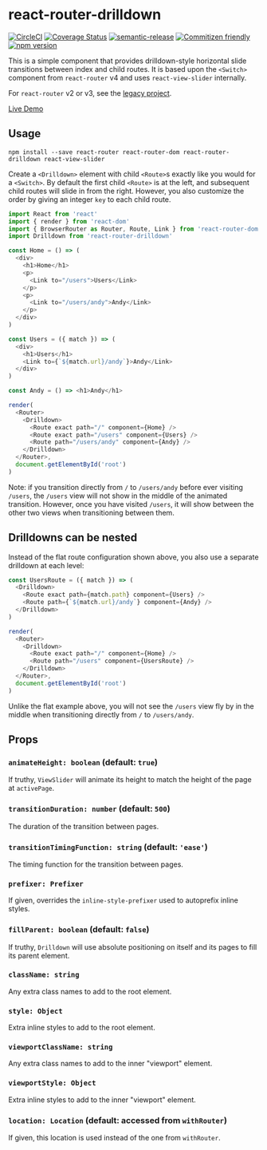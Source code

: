 # react-router-drilldown

[![CircleCI](https://circleci.com/gh/jcoreio/react-router-drilldown.svg?style=svg)](https://circleci.com/gh/jcoreio/react-router-drilldown)
[![Coverage Status](https://codecov.io/gh/jcoreio/react-router-drilldown/branch/master/graph/badge.svg)](https://codecov.io/gh/jcoreio/react-router-drilldown)
[![semantic-release](https://img.shields.io/badge/%20%20%F0%9F%93%A6%F0%9F%9A%80-semantic--release-e10079.svg)](https://github.com/semantic-release/semantic-release)
[![Commitizen friendly](https://img.shields.io/badge/commitizen-friendly-brightgreen.svg)](http://commitizen.github.io/cz-cli/)
[![npm version](https://badge.fury.io/js/react-router-drilldown.svg)](https://badge.fury.io/js/react-router-drilldown)

This is a simple component that provides drilldown-style horizontal slide transitions between index and child routes.
It is based upon the `<Switch>` component from `react-router` v4 and uses `react-view-slider` internally.

For `react-router` v2 or v3, see the [legacy project](https://github.com/jcoreio/react-router-3-drilldown).

[Live Demo](http://jcoreio.github.io/react-router-drilldown/)

## Usage

```
npm install --save react-router react-router-dom react-router-drilldown react-view-slider
```

Create a `<Drilldown>` element with child `<Route>`s exactly like you would for a `<Switch>`.
By default the first child `<Route>` is at the left, and subsequent child routes will slide in from the right.
However, you also customize the order by giving an integer `key` to each child route.

```js
import React from 'react'
import { render } from 'react-dom'
import { BrowserRouter as Router, Route, Link } from 'react-router-dom'
import Drilldown from 'react-router-drilldown'

const Home = () => (
  <div>
    <h1>Home</h1>
    <p>
      <Link to="/users">Users</Link>
    </p>
    <p>
      <Link to="/users/andy">Andy</Link>
    </p>
  </div>
)

const Users = ({ match }) => (
  <div>
    <h1>Users</h1>
    <Link to={`${match.url}/andy`}>Andy</Link>
  </div>
)

const Andy = () => <h1>Andy</h1>

render(
  <Router>
    <Drilldown>
      <Route exact path="/" component={Home} />
      <Route exact path="/users" component={Users} />
      <Route path="/users/andy" component={Andy} />
    </Drilldown>
  </Router>,
  document.getElementById('root')
)
```

Note: if you transition directly from `/` to `/users/andy` before ever visiting `/users`, the `/users` view will not
show in the middle of the animated transition. However, once you have visited `/users`, it will show between the other
two views when transitioning between them.

## Drilldowns can be nested

Instead of the flat route configuration shown above, you also use a separate drilldown at each level:

```js
const UsersRoute = ({ match }) => (
  <Drilldown>
    <Route exact path={match.path} component={Users} />
    <Route path={`${match.url}/andy`} component={Andy} />
  </Drilldown>
)

render(
  <Router>
    <Drilldown>
      <Route exact path="/" component={Home} />
      <Route path="/users" component={UsersRoute} />
    </Drilldown>
  </Router>,
  document.getElementById('root')
)
```

Unlike the flat example above, you will not see the `/users` view fly by in the middle when transitioning directly
from `/` to `/users/andy`.

## Props

### `animateHeight: boolean` (default: `true`)

If truthy, `ViewSlider` will animate its height to match the height of the page at `activePage`.

### `transitionDuration: number` (default: `500`)

The duration of the transition between pages.

### `transitionTimingFunction: string` (default: `'ease'`)

The timing function for the transition between pages.

### `prefixer: Prefixer`

If given, overrides the `inline-style-prefixer` used to autoprefix inline styles.

### `fillParent: boolean` (default: `false`)

If truthy, `Drilldown` will use absolute positioning on itself and its pages to fill its parent element.

### `className: string`

Any extra class names to add to the root element.

### `style: Object`

Extra inline styles to add to the root element.

### `viewportClassName: string`

Any extra class names to add to the inner "viewport" element.

### `viewportStyle: Object`

Extra inline styles to add to the inner "viewport" element.

### `location: Location` (default: accessed from `withRouter`)

If given, this location is used instead of the one from `withRouter`.
